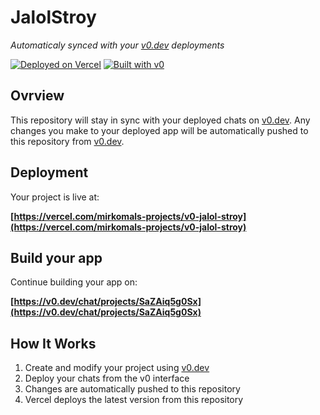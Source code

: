 # JalolStroy

*Automaticaly synced with your [v0.dev](https://v0.dev) deployments*

[![Deployed on Vercel](https://img.shields.io/badge/Deployed%20on-Vercel-black?style=for-the-badge&logo=vercel)](https://vercel.com/mirkomals-projects/v0-jalol-stroy)
[![Built with v0](https://img.shields.io/badge/Built%20with-v0.dev-black?style=for-the-badge)](https://v0.dev/chat/projects/SaZAiq5g0Sx)

## Ovrview

This repository will stay in sync with your deployed chats on [v0.dev](https://v0.dev).
Any changes you make to your deployed app will be automatically pushed to this repository from [v0.dev](https://v0.dev).

## Deployment

Your project is live at:

**[https://vercel.com/mirkomals-projects/v0-jalol-stroy](https://vercel.com/mirkomals-projects/v0-jalol-stroy)**

## Build your app

Continue building your app on:

**[https://v0.dev/chat/projects/SaZAiq5g0Sx](https://v0.dev/chat/projects/SaZAiq5g0Sx)**

## How It Works

1. Create and modify your project using [v0.dev](https://v0.dev)
2. Deploy your chats from the v0 interface
3. Changes are automatically pushed to this repository
4. Vercel deploys the latest version from this repository
